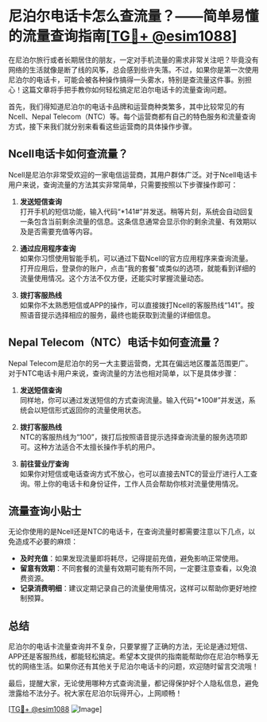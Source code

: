 # 尼泊尔电话卡怎么查流量？——简单易懂的流量查询指南[[TG💪+ @esim1088](https://t.me/s/esim1088)]

在尼泊尔旅行或者长期居住的朋友，一定对手机流量的需求非常关注吧？毕竟没有网络的生活就像是断了线的风筝，总会感到些许失落。不过，如果你是第一次使用尼泊尔的电话卡，可能会被各种操作搞得一头雾水，特别是查流量这件事。别担心！这篇文章将手把手教你如何轻松搞定尼泊尔电话卡的流量查询问题。

首先，我们得知道尼泊尔的电话卡品牌和运营商种类繁多，其中比较常见的有Ncell、Nepal Telecom（NTC）等。每个运营商都有自己的特色服务和流量查询方式，接下来我们就分别来看看这些运营商的具体操作步骤。

## Ncell电话卡如何查流量？

Ncell是尼泊尔非常受欢迎的一家电信运营商，其用户群体广泛。对于Ncell电话卡用户来说，查询流量的方法其实非常简单，只需要按照以下步骤操作即可：

1. **发送短信查询**  
   打开手机的短信功能，输入代码“*141#”并发送。稍等片刻，系统会自动回复一条包含当前剩余流量的信息。这条信息通常会显示你的剩余流量、有效期以及是否需要充值等内容。

2. **通过应用程序查询**  
   如果你习惯使用智能手机，可以通过下载Ncell的官方应用程序来查询流量。打开应用后，登录你的账户，点击“我的套餐”或类似的选项，就能看到详细的流量使用情况。这个方法不仅方便，还能实时掌握流量动态。

3. **拨打客服热线**  
   如果你不太熟悉短信或APP的操作，可以直接拨打Ncell的客服热线“141”。按照语音提示选择相应的服务，最终也能获取到流量的详细信息。

## Nepal Telecom（NTC）电话卡如何查流量？

Nepal Telecom是尼泊尔的另一大主要运营商，尤其在偏远地区覆盖范围更广。对于NTC电话卡用户来说，查询流量的方法也相对简单，以下是具体步骤：

1. **发送短信查询**  
   同样地，你可以通过发送短信的方式查询流量。输入代码“*100#”并发送，系统会以短信形式返回你的流量使用状态。

2. **拨打客服热线**  
   NTC的客服热线为“100”，拨打后按照语音提示选择查询流量的服务选项即可。这种方法适合不太擅长操作手机的用户。

3. **前往营业厅查询**  
   如果你对短信或电话查询方式不放心，也可以直接去NTC的营业厅进行人工查询。带上你的电话卡和身份证件，工作人员会帮助你核对流量使用情况。

## 流量查询小贴士

无论你使用的是Ncell还是NTC的电话卡，在查询流量时都需要注意以下几点，以免造成不必要的麻烦：

- **及时充值**：如果发现流量即将耗尽，记得提前充值，避免影响正常使用。
- **留意有效期**：不同套餐的流量有效期可能有所不同，一定要注意查看，以免浪费资源。
- **记录消费明细**：建议定期记录自己的流量使用情况，这样可以帮助你更好地控制预算。

## 总结

尼泊尔的电话卡流量查询并不复杂，只要掌握了正确的方法，无论是通过短信、APP还是客服热线，都能轻松搞定。希望本文提供的指南能帮助你在尼泊尔畅享无忧的网络生活。如果你还有其他关于尼泊尔电话卡的问题，欢迎随时留言交流哦！

最后，提醒大家，无论使用哪种方式查询流量，都记得保护好个人隐私信息，避免泄露给不法分子。祝大家在尼泊尔玩得开心，上网顺畅！

[[TG💪+ @esim1088](https://t.me/s/esim1088) ![Image](https://i.postimg.cc/4NQfJmqS/Snipaste-2025-05-13-00-14-12.png)]